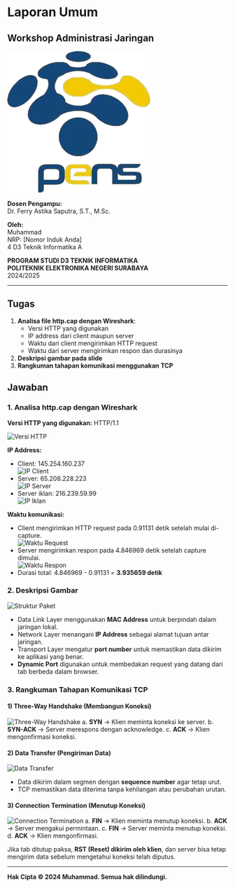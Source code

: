 # Laporan Umum
## Workshop Administrasi Jaringan
![Logo PENS](images/pens.png)

**Dosen Pengampu:**  
Dr. Ferry Astika Saputra, S.T., M.Sc.

**Oleh:**  
Muhammad  
NRP: [Nomor Induk Anda]  
4 D3 Teknik Informatika A

**PROGRAM STUDI D3 TEKNIK INFORMATIKA**  
**POLITEKNIK ELEKTRONIKA NEGERI SURABAYA**  
2024/2025

---

## Tugas
1. **Analisa file http.cap dengan Wireshark**:
   - Versi HTTP yang digunakan
   - IP address dari client maupun server
   - Waktu dari client mengirimkan HTTP request
   - Waktu dari server mengirimkan respon dan durasinya
2. **Deskripsi gambar pada slide**
3. **Rangkuman tahapan komunikasi menggunakan TCP**

## Jawaban
### 1. Analisa http.cap dengan Wireshark
**Versi HTTP yang digunakan:** HTTP/1.1

![Versi HTTP](images/http_version.jpg)

**IP Address:**
- Client: 145.254.160.237  
  ![IP Client](images/ip_client.jpg)
- Server: 65.208.228.223  
  ![IP Server](images/ip_server.jpg)
- Server iklan: 216.239.59.99  
  ![IP Iklan](images/ip_advertisement.jpg)

**Waktu komunikasi:**
- Client mengirimkan HTTP request pada 0.91131 detik setelah mulai di-capture.  
  ![Waktu Request](images/request_time.jpg)
- Server mengirimkan respon pada 4.846969 detik setelah capture dimulai.  
  ![Waktu Respon](images/response_time.jpg)
- Durasi total: 4.846969 - 0.91131 = **3.935659 detik**

### 2. Deskripsi Gambar
![Struktur Paket](images/packet_structure.jpg)
- Data Link Layer menggunakan **MAC Address** untuk berpindah dalam jaringan lokal.
- Network Layer menangani **IP Address** sebagai alamat tujuan antar jaringan.
- Transport Layer mengatur **port number** untuk memastikan data dikirim ke aplikasi yang benar.
- **Dynamic Port** digunakan untuk membedakan request yang datang dari tab berbeda dalam browser.

### 3. Rangkuman Tahapan Komunikasi TCP
#### 1) **Three-Way Handshake** (Membangun Koneksi)
![Three-Way Handshake](images/three_way_handshake.jpg)
   a. **SYN** → Klien meminta koneksi ke server.
   b. **SYN-ACK** → Server merespons dengan acknowledge.
   c. **ACK** → Klien mengonfirmasi koneksi.

#### 2) **Data Transfer** (Pengiriman Data)
![Data Transfer](images/data_transfer.jpg)
- Data dikirim dalam segmen dengan **sequence number** agar tetap urut.
- TCP memastikan data diterima tanpa kehilangan atau perubahan urutan.

#### 3) **Connection Termination** (Menutup Koneksi)
![Connection Termination](images/connection_termination.jpg)
   a. **FIN** → Klien meminta menutup koneksi.
   b. **ACK** → Server mengakui permintaan.
   c. **FIN** → Server meminta menutup koneksi.
   d. **ACK** → Klien mengonfirmasi.

Jika tab ditutup paksa, **RST (Reset) dikirim oleh klien**, dan server bisa tetap mengirim data sebelum mengetahui koneksi telah diputus.

---

**Hak Cipta © 2024 Muhammad. Semua hak dilindungi.**


